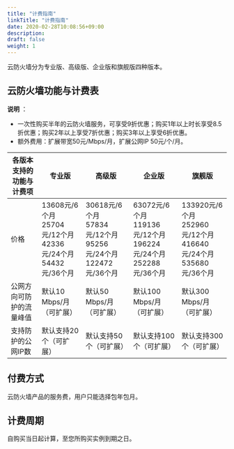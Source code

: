 ```yaml
---
title: "计费指南"
linkTitle: "计费指南"
date: 2020-02-28T10:08:56+09:00
description:
draft: false
weight: 1
---
```


云防火墙分为专业版、高级版、企业版和旗舰版四种版本。

## 云防火墙功能与计费表

**说明** ：

- 一次性购买半年的云防火墙服务，可享受9折优惠；购买1年以上时长享受8.5折优惠；购买2年以上享受7折优惠；购买3年以上享受6折优惠。
- 额外费用：扩展带宽50元/Mbps/月，扩展公网IP 50元/个/月。

| **各版本支持的功能与计费项** | 专业版                                                       | **高级版**                                                   | **企业版**                                                   | 旗舰版                                                       |
| ---------------------------- | ------------------------------------------------------------ | ------------------------------------------------------------ | ------------------------------------------------------------ | ------------------------------------------------------------ |
| 价格                         | 13608元/6个月<br/>25704元/12个月<br/>42336元/24个月<br/>54432元/36个月<br/> | 30618元/6个月<br/>57834元/12个月<br/>95256元/24个月<br/>122472元/36个月 | 63072元/6个月<br/>119136元/12个月<br/>196224元/24个月<br/>252288元/36个月 | 133920元/6个月<br/>252960元/12个月<br/>416640元/24个月<br/>535680元/36个月 |
| 公网方向可防护的流量峰值     | 默认10 Mbps/月（可扩展）                                     | 默认50 Mbps/月（可扩展）                                     | 默认100 Mbps/月（可扩展）                                    | 默认300 Mbps/月（可扩展）                                    |
| 支持防护的公网IP数           | 默认支持20个（可扩展）                                       | 默认支持50个（可扩展）                                       | 默认支持100个（可扩展）                                      | 默认支持300个（可扩展）                                      |

## 付费方式

云防火墙产品的服务费，用户只能选择包年包月。

## 计费周期

自购买当日起计算，至您所购买实例到期之日。
